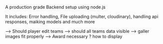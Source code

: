 A production grade Backend setup using node.js

It includes: Error handling, File uploading (multer, cloudinary), handling api responses, maiking models and much more

--> Should player edit teams
--> should all teams data visible
--> galler images fit properly
--> Award necessary ? how to display
